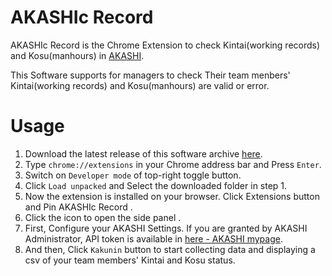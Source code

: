 # AKASHIc Record

AKASHIc Record is the Chrome Extension to check Kintai(working records) and Kosu(manhours) in [AKASHI](https://ak4.jp).

This Software supports for managers to check Their team menbers' Kintai(working records) and Kosu(manhours) are valid or error.

# Usage

1. Download the latest release of this software archive [here](https://github.com/mjusui/akashic-record/releases).
2. Type `chrome://extensions` in your Chrome address bar and Press `Enter`.
3. Switch on `Developer mode` of top-right toggle button.
4. Click `Load unpacked` and Select the downloaded folder in step 1.
5. Now the extension is installed on your browser. Click Extensions button and Pin AKASHIc Record .
6. Click the icon to open the side panel .
7. First, Configure your AKASHI Settings. If you are granted by AKASHI Administrator, API token is available in [here - AKASHI mypage](https://atnd-awj.ak4.jp/ja/mypage/tokens).
9. And then, Click `Kakunin` button to start collecting data and displaying a csv of your team members' Kintai and Kosu status.

